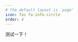 ```yaml
---
# the default layout is 'page'
icon: fas fa-info-circle
order: 4
---
```

测试一下！
<!-- > Add Markdown syntax content to file `_tabs/about.md`{: .filepath } and it will show up on this page.
{: .prompt-tip } -->
